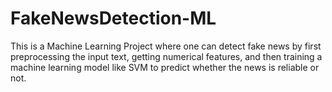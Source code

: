 # FakeNewsDetection-ML
This is a Machine Learning Project where one can detect fake news by first preprocessing the input text, getting numerical features, and then training a machine learning model like SVM to predict whether the news is reliable or not.
